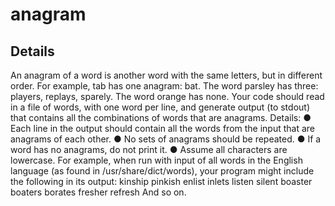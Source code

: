 anagram
=======

Details
---
An anagram of a word is another word with the same letters, but in different order.
For example, tab has one anagram: bat. The word parsley has three: players, replays, sparely.
The word orange has none.
Your code should read in a file of words, with one word per line, and generate output (to stdout) that contains all the combinations of words that are anagrams. Details:
● Each line in the output should contain all the words from the input that are anagrams of each other.
● No sets of anagrams should be repeated.
● If a word has no anagrams, do not print it.
● Assume all characters are lowercase.
For example, when run with input of all words in the English language (as found in /usr/share/dict/words), your program might include the following in its output:
kinship pinkish
enlist inlets listen silent boaster boaters borates fresher refresh
And so on.
